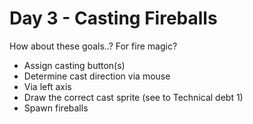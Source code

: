 # Day 3 - Casting Fireballs

How about these goals..? For fire magic?

- Assign casting button(s)
- Determine cast direction via mouse
- Via left axis
- Draw the correct cast sprite (see to Technical debt 1)
- Spawn fireballs


